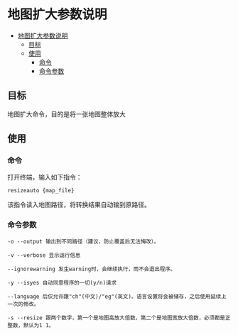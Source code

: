 # 地图扩大参数说明

- [地图扩大参数说明](#地图扩大参数说明)
  - [目标](#目标)
  - [使用](#使用)
    - [命令](#命令)
    - [命令参数](#命令参数)

## 目标

地图扩大命令，目的是将一张地图整体放大

## 使用

### 命令

打开终端，输入如下指令：

    resizeauto {map_file}

该指令读入地图路径，将转换结果自动输到原路径。

### 命令参数

    -o --output 输出到不同路径（建议，防止覆盖后无法悔改）。

    -v --verbose 显示运行信息

    --ignorewarning 发生warning时，会继续执行，而不会退出程序。

    -y --isyes 自动同意程序的一切(y/n)请求

    --language 后仅允许跟"ch"(中文)/"eg"(英文)。语言设置将会被储存，之后使用延续上一次的修改。

    -s --resize 跟两个数字，第一个是地图高放大倍数，第二个是地图宽放大倍数，必须都是正整数，默认为1 1。

